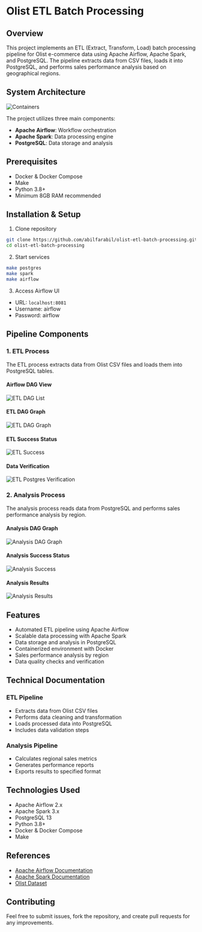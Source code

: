 # Olist ETL Batch Processing

## Overview
This project implements an ETL (Extract, Transform, Load) batch processing pipeline for Olist e-commerce data using Apache Airflow, Apache Spark, and PostgreSQL. The pipeline extracts data from CSV files, loads it into PostgreSQL, and performs sales performance analysis based on geographical regions.

## System Architecture
![Containers](images/docker-containers.png)

The project utilizes three main components:
- **Apache Airflow**: Workflow orchestration
- **Apache Spark**: Data processing engine
- **PostgreSQL**: Data storage and analysis

## Prerequisites
- Docker & Docker Compose
- Make
- Python 3.8+
- Minimum 8GB RAM recommended

## Installation & Setup
1. Clone repository
```bash
git clone https://github.com/abilfarabil/olist-etl-batch-processing.git
cd olist-etl-batch-processing
```

2. Start services
```bash
make postgres
make spark
make airflow
```

3. Access Airflow UI
- URL: `localhost:8081`
- Username: airflow
- Password: airflow

## Pipeline Components

### 1. ETL Process
The ETL process extracts data from Olist CSV files and loads them into PostgreSQL tables.

#### Airflow DAG View
![ETL DAG List](images/etl-dag-list.png)

#### ETL DAG Graph
![ETL DAG Graph](images/etl-dag-graph.png)

#### ETL Success Status
![ETL Success](images/etl-dag-success.png)

#### Data Verification
![ETL Postgres Verification](images/etl-postgres-verify.png)

### 2. Analysis Process
The analysis process reads data from PostgreSQL and performs sales performance analysis by region.

#### Analysis DAG Graph
![Analysis DAG Graph](images/analysis-dag-graph.png)

#### Analysis Success Status
![Analysis Success](images/analysis-dag-success.png)

#### Analysis Results
![Analysis Results](images/analysis-results.png)

## Features
- Automated ETL pipeline using Apache Airflow
- Scalable data processing with Apache Spark
- Data storage and analysis in PostgreSQL
- Containerized environment with Docker
- Sales performance analysis by region
- Data quality checks and verification

## Technical Documentation
### ETL Pipeline
- Extracts data from Olist CSV files
- Performs data cleaning and transformation
- Loads processed data into PostgreSQL
- Includes data validation steps

### Analysis Pipeline
- Calculates regional sales metrics
- Generates performance reports
- Exports results to specified format

## Technologies Used
- Apache Airflow 2.x
- Apache Spark 3.x
- PostgreSQL 13
- Python 3.8+
- Docker & Docker Compose
- Make

## References
- [Apache Airflow Documentation](https://airflow.apache.org/docs/)
- [Apache Spark Documentation](https://spark.apache.org/docs/latest/)
- [Olist Dataset](https://www.kaggle.com/olist/brazilian-ecommerce)

## Contributing
Feel free to submit issues, fork the repository, and create pull requests for any improvements.
